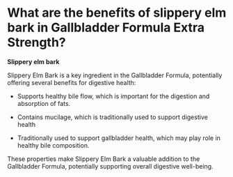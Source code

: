 # What are the benefits of slippery elm bark in Gallbladder Formula Extra Strength?

**Slippery elm bark** 

Slippery Elm Bark is a key ingredient in the Gallbladder Formula, potentially offering several benefits for digestive health: 

- Supports healthy bile flow, which is important for the digestion and absorption of fats. 

- Contains mucilage, which is traditionally used to support digestive health 

- Traditionally used to support gallbladder health, which may play role in healthy bile composition. 

These properties make Slippery Elm Bark a valuable addition to the Gallbladder Formula, potentially supporting overall digestive well-being.